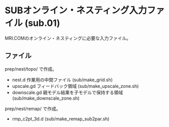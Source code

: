 SUBオンライン・ネスティング入力ファイル (sub.01)
========

MRI.COMのオンライン・ネスティングに必要な入力ファイル。


ファイル
--------

prep/nest/topo/ で作成。

  * nest.d       作業用の中間ファイル   (sub/make_grid.sh)
  * upscale.gd   フィードバック領域     (sub/make_upscale_zone.sh)
  * downscale.gd 親モデル結果を子モデルで保持する領域 (sub/make_downscale_zone.sh)

prep/nest/remap/ で作成。

  * rmp_c2pt_3d.d                 (sub/make_remap_sub2par.sh)
